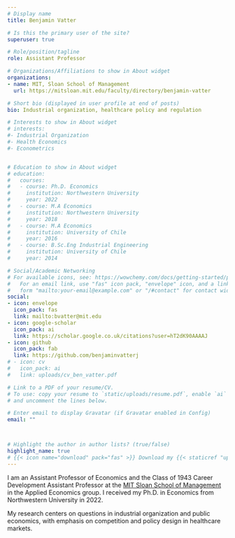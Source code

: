 ```yaml
---
# Display name
title: Benjamin Vatter

# Is this the primary user of the site?
superuser: true

# Role/position/tagline
role: Assistant Professor

# Organizations/Affiliations to show in About widget
organizations:
- name: MIT, Sloan School of Management
  url: https://mitsloan.mit.edu/faculty/directory/benjamin-vatter

# Short bio (displayed in user profile at end of posts)
bio: Industrial organization, healthcare policy and regulation

# Interests to show in About widget
# interests:
#- Industrial Organization
#- Health Economics
#- Econometrics


# Education to show in About widget
# education:
#   courses:
#   - course: Ph.D. Economics
#     institution: Northwestern University
#     year: 2022
#   - course: M.A Economics
#     institution: Northwestern University
#     year: 2018
#   - course: M.A Economics
#     institution: University of Chile
#     year: 2016
#   - course: B.Sc.Eng Industrial Engineering
#     institution: University of Chile
#     year: 2014

# Social/Academic Networking
# For available icons, see: https://wowchemy.com/docs/getting-started/page-builder/#icons
#   For an email link, use "fas" icon pack, "envelope" icon, and a link in the
#   form "mailto:your-email@example.com" or "/#contact" for contact widget.
social:
- icon: envelope
  icon_pack: fas
  link: mailto:bvatter@mit.edu
- icon: google-scholar
  icon_pack: ai
  link: https://scholar.google.co.uk/citations?user=hT2dK90AAAAJ
- icon: github
  icon_pack: fab
  link: https://github.com/benjaminvatterj
# - icon: cv
#   icon_pack: ai
#   link: uploads/cv_ben_vatter.pdf

# Link to a PDF of your resume/CV.
# To use: copy your resume to `static/uploads/resume.pdf`, enable `ai` icons in `params.toml`, 
# and uncomment the lines below.

# Enter email to display Gravatar (if Gravatar enabled in Config)
email: ""



# Highlight the author in author lists? (true/false)
highlight_name: true
# {{< icon name="download" pack="fas" >}} Download my {{< staticref "uploads/cv_ben_vatter.pdf" "newtab" >}}resumé{{< /staticref >}}.
---
```


I am an Assistant Professor of Economics and the Class of 1943 Career Development Assistant Professor at the [MIT Sloan School of Management](https://mitsloan.mit.edu/faculty/directory/benjamin-vatter) in the Applied Economics group. I received my Ph.D. in Economics from Northwestern University in 2022.

My research centers on questions in industrial organization and public economics, with emphasis on competition and policy design in healthcare markets. 


